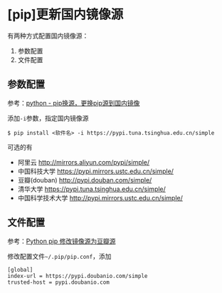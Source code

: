 
# [pip]更新国内镜像源

有两种方式配置国内镜像源：

1. 参数配置
2. 文件配置

## 参数配置

参考：[python - pip换源，更换pip源到国内镜像](https://blog.csdn.net/xuezhangjun0121/article/details/81664260)

添加`-i`参数，指定国内镜像源

```
$ pip install <软件名> -i https://pypi.tuna.tsinghua.edu.cn/simple
```

可选的有

* 阿里云 http://mirrors.aliyun.com/pypi/simple/ 
* 中国科技大学 https://pypi.mirrors.ustc.edu.cn/simple/ 
* 豆瓣(douban) http://pypi.douban.com/simple/ 
* 清华大学 https://pypi.tuna.tsinghua.edu.cn/simple/ 
* 中国科学技术大学 http://pypi.mirrors.ustc.edu.cn/simple/

## 文件配置

参考：[Python pip 修改镜像源为豆瓣源](https://www.douban.com/note/672475302/)

修改配置文件`~/.pip/pip.conf`，添加

```
[global]
index-url = https://pypi.doubanio.com/simple
trusted-host = pypi.doubanio.com
```